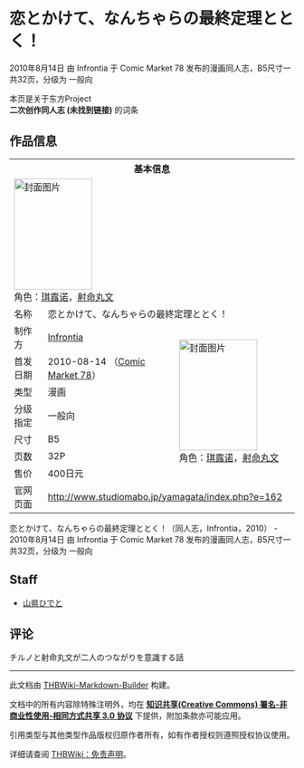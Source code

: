 # 恋とかけて、なんちゃらの最終定理ととく！

<!-- source html: G:\repos\THBWiki-Markdown-Builder\THBWikiMarkdown\Temp\main\2\2b\ns0%3A%E6%81%8B%E3%81%A8%E3%81%8B%E3%81%91%E3%81%A6%E3%80%81%E3%81%AA%E3%82%93%E3%81%A1%E3%82%83%E3%82%89%E3%81%AE%E6%9C%80%E7%B5%82%E5%AE%9A%E7%90%86%E3%81%A8%E3%81%A8%E3%81%8F%EF%BC%81.html -->

2010年8月14日 由 Infrontia 于 Comic Market 78 发布的漫画同人志，B5尺寸一共32页，分级为 一般向

本页是关于东方Project  
 **二次创作同人志 (未找到链接)** 的词条
## 作品信息

<table><tbody><tr><th colspan="3">基本信息</th></tr><tr><td class="cover-artwork-mobile" colspan="2"><a href="./文件-恋とかけて、なんちゃらの最終定理ととく！封面.jpg.md" class="image" title="封面图片"><img alt="封面图片" src="https://upload.thwiki.cc/thumb/0/01/%E6%81%8B%E3%81%A8%E3%81%8B%E3%81%91%E3%81%A6%E3%80%81%E3%81%AA%E3%82%93%E3%81%A1%E3%82%83%E3%82%89%E3%81%AE%E6%9C%80%E7%B5%82%E5%AE%9A%E7%90%86%E3%81%A8%E3%81%A8%E3%81%8F%EF%BC%81%E5%B0%81%E9%9D%A2.jpg/138px-%E6%81%8B%E3%81%A8%E3%81%8B%E3%81%91%E3%81%A6%E3%80%81%E3%81%AA%E3%82%93%E3%81%A1%E3%82%83%E3%82%89%E3%81%AE%E6%9C%80%E7%B5%82%E5%AE%9A%E7%90%86%E3%81%A8%E3%81%A8%E3%81%8F%EF%BC%81%E5%B0%81%E9%9D%A2.jpg" decoding="async" loading="lazy" width="138" height="196" srcset="https://upload.thwiki.cc/thumb/0/01/%E6%81%8B%E3%81%A8%E3%81%8B%E3%81%91%E3%81%A6%E3%80%81%E3%81%AA%E3%82%93%E3%81%A1%E3%82%83%E3%82%89%E3%81%AE%E6%9C%80%E7%B5%82%E5%AE%9A%E7%90%86%E3%81%A8%E3%81%A8%E3%81%8F%EF%BC%81%E5%B0%81%E9%9D%A2.jpg/208px-%E6%81%8B%E3%81%A8%E3%81%8B%E3%81%91%E3%81%A6%E3%80%81%E3%81%AA%E3%82%93%E3%81%A1%E3%82%83%E3%82%89%E3%81%AE%E6%9C%80%E7%B5%82%E5%AE%9A%E7%90%86%E3%81%A8%E3%81%A8%E3%81%8F%EF%BC%81%E5%B0%81%E9%9D%A2.jpg 1.5x, https://upload.thwiki.cc/thumb/0/01/%E6%81%8B%E3%81%A8%E3%81%8B%E3%81%91%E3%81%A6%E3%80%81%E3%81%AA%E3%82%93%E3%81%A1%E3%82%83%E3%82%89%E3%81%AE%E6%9C%80%E7%B5%82%E5%AE%9A%E7%90%86%E3%81%A8%E3%81%A8%E3%81%8F%EF%BC%81%E5%B0%81%E9%9D%A2.jpg/277px-%E6%81%8B%E3%81%A8%E3%81%8B%E3%81%91%E3%81%A6%E3%80%81%E3%81%AA%E3%82%93%E3%81%A1%E3%82%83%E3%82%89%E3%81%AE%E6%9C%80%E7%B5%82%E5%AE%9A%E7%90%86%E3%81%A8%E3%81%A8%E3%81%8F%EF%BC%81%E5%B0%81%E9%9D%A2.jpg 2x" data-file-width="640" data-file-height="906"></a><div class="cover-char">角色：<a href="./琪露诺.md" title="琪露诺">琪露诺</a>，<a href="./射命丸文.md" title="射命丸文">射命丸文</a></div></td>
</tr><tr><td class="label">名称</td><td colspan="2"> 恋とかけて、なんちゃらの最終定理ととく！ </td></tr><tr><td class="label">制作方</td><td><a href="./Infrontia.md" title="Infrontia">Infrontia</a></td><td class="cover-artwork" rowspan="7" style="min-width:196px;"><a href="./文件-恋とかけて、なんちゃらの最終定理ととく！封面.jpg.md" class="image" title="封面图片"><img alt="封面图片" src="https://upload.thwiki.cc/thumb/0/01/%E6%81%8B%E3%81%A8%E3%81%8B%E3%81%91%E3%81%A6%E3%80%81%E3%81%AA%E3%82%93%E3%81%A1%E3%82%83%E3%82%89%E3%81%AE%E6%9C%80%E7%B5%82%E5%AE%9A%E7%90%86%E3%81%A8%E3%81%A8%E3%81%8F%EF%BC%81%E5%B0%81%E9%9D%A2.jpg/138px-%E6%81%8B%E3%81%A8%E3%81%8B%E3%81%91%E3%81%A6%E3%80%81%E3%81%AA%E3%82%93%E3%81%A1%E3%82%83%E3%82%89%E3%81%AE%E6%9C%80%E7%B5%82%E5%AE%9A%E7%90%86%E3%81%A8%E3%81%A8%E3%81%8F%EF%BC%81%E5%B0%81%E9%9D%A2.jpg" decoding="async" loading="lazy" width="138" height="196" srcset="https://upload.thwiki.cc/thumb/0/01/%E6%81%8B%E3%81%A8%E3%81%8B%E3%81%91%E3%81%A6%E3%80%81%E3%81%AA%E3%82%93%E3%81%A1%E3%82%83%E3%82%89%E3%81%AE%E6%9C%80%E7%B5%82%E5%AE%9A%E7%90%86%E3%81%A8%E3%81%A8%E3%81%8F%EF%BC%81%E5%B0%81%E9%9D%A2.jpg/208px-%E6%81%8B%E3%81%A8%E3%81%8B%E3%81%91%E3%81%A6%E3%80%81%E3%81%AA%E3%82%93%E3%81%A1%E3%82%83%E3%82%89%E3%81%AE%E6%9C%80%E7%B5%82%E5%AE%9A%E7%90%86%E3%81%A8%E3%81%A8%E3%81%8F%EF%BC%81%E5%B0%81%E9%9D%A2.jpg 1.5x, https://upload.thwiki.cc/thumb/0/01/%E6%81%8B%E3%81%A8%E3%81%8B%E3%81%91%E3%81%A6%E3%80%81%E3%81%AA%E3%82%93%E3%81%A1%E3%82%83%E3%82%89%E3%81%AE%E6%9C%80%E7%B5%82%E5%AE%9A%E7%90%86%E3%81%A8%E3%81%A8%E3%81%8F%EF%BC%81%E5%B0%81%E9%9D%A2.jpg/277px-%E6%81%8B%E3%81%A8%E3%81%8B%E3%81%91%E3%81%A6%E3%80%81%E3%81%AA%E3%82%93%E3%81%A1%E3%82%83%E3%82%89%E3%81%AE%E6%9C%80%E7%B5%82%E5%AE%9A%E7%90%86%E3%81%A8%E3%81%A8%E3%81%8F%EF%BC%81%E5%B0%81%E9%9D%A2.jpg 2x" data-file-width="640" data-file-height="906"></a><div class="cover-char">角色：<a href="./琪露诺.md" title="琪露诺">琪露诺</a>，<a href="./射命丸文.md" title="射命丸文">射命丸文</a></div></td>
</tr><tr><td class="label">首发日期</td><td>2010-08-14&#160;（<a href="/展会作品列表?e=Comic+Market%2378">Comic Market 78</a>）</td></tr><tr><td class="label">类型</td><td>漫画</td></tr><tr><td class="label">分级指定</td><td>一般向</td></tr><tr><td class="label">尺寸</td><td>B5</td></tr><tr><td class="label">页数</td><td>32P</td></tr><tr><td class="label">售价</td><td>400日元</td></tr>
<tr><td class="label">官网页面</td><td colspan="2"><a rel="nofollow" class="external free" href="http://www.studiomabo.jp/yamagata/index.php?e=162">http://www.studiomabo.jp/yamagata/index.php?e=162</a></td></tr></tbody></table>

恋とかけて、なんちゃらの最終定理ととく！（同人志，Infrontia，2010） - 2010年8月14日 由 Infrontia 于 Comic Market 78 发布的漫画同人志，B5尺寸一共32页，分级为 一般向
## Staff
- [山県ひでと](./山県ひでと.md)

## 评论
  
チルノと射命丸文が二人のつながりを意識する話
  
  
  

  





---

此文档由 [THBWiki-Markdown-Builder](https://github.com/Delsin-Yu/THBWiki-Markdown-Builder) 构建。

文档中的所有内容除特殊注明外，均在 [**知识共享(Creative Commons) 署名-非商业性使用-相同方式共享 3.0 协议**](https://creativecommons.org/licenses/by-sa/3.0/deed.zh-hans) 下提供，附加条款亦可能应用。

引用类型与其他类型作品版权归原作者所有，如有作者授权则遵照授权协议使用。

详细请查阅 [THBWiki：免责声明](https://thbwiki.cc/THBWiki:%E5%85%8D%E8%B4%A3%E5%A3%B0%E6%98%8E)。

